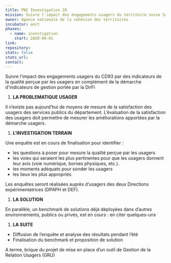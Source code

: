 ```yaml
---
title: PNI Investigation 20
mission: Suivre l'impact des engagements usagers du territoire seine Saint Denis
owner: Agence nationale de la cohésion des territoires
incubator: anct
phases:
  - name: investigation
    start: 2020-06-01
link: 
repository: 
stats: false
stats_url: 
contact:
---
```

<p>Suivre l'impact des engagements usagers du CD93 par des indicateurs de la qualité perçue par les usagers en complément de la démarche d'indicateurs de gestion portée par la DirFi</p>
<ol class="ol1">
<li class="li1"><strong>LA PROBLEMATIQUE USAGER </strong></li>
</ol>
<p class="p2">Il n’existe pas aujourd’hui de moyens de mesure de la satisfaction des usagers des services publics du département. L’évaluation de la satisfaction des usagers doit permettre de mesurer les améliorations apportées par la démarche usagers.</p>
<ol class="ol1">
<li class="li1"><strong>L’INVESTIGATION TERRAIN </strong></li>
</ol>
<p class="p1">Une enquête est en cours de finalisation pour identifier :</p>
<ul class="ul1">
<li class="li1">les questions à poser pour mesure la qualité perçue par les usagers</li>
<li class="li1">les voies qui seraient les plus pertinentes pour que les usagers donnent leur avis (voie numérique, bornes physiques, etc.).<span class="Apple-converted-space"> </span></li>
<li class="li1">les moments adéquats pour sonder les usagers</li>
<li class="li1">les lieux les plus appropriés</li>
</ul>
<p class="p1">Les enquêtes seront réalisées auprès d’usagers des deux Directions expérimentatrices (DPAPH et DEF).</p>
<ol class="ol1">
<li class="li1"><strong>LA SOLUTION </strong></li>
</ol>
<p class="p1">En parallèle, un benchmark de solutions déjà déployées dans d’autres environnements, publics ou privés, est en cours : en citer quelques-uns</p>
<ol class="ol1">
<li class="li1"><strong>LA SUITE</strong></li>
</ol>
<ul class="ul1">
<li class="li1">Diffusion de l’enquête et analyse des résultats pendant l’été</li>
<li class="li1">Finalisation du benchmark et proposition de solution</li>
</ul>
<p class="p1">A terme, brique du projet de mise en place d’un outil de Gestion de la Relation Usagers (GRU)</p>
